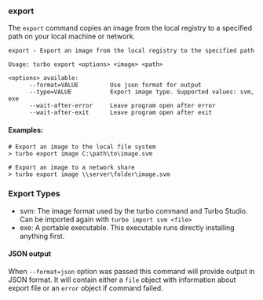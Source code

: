 ### export

The `export` command copies an image from the local registry to a specified path on your local machine or network. 

```
export - Export an image from the local registry to the specified path

Usage: turbo export <options> <image> <path>

<options> available:
      --format=VALUE         Use json format for output
      --type=VALUE           Export image type. Supported values: svm, exe
      --wait-after-error     Leave program open after error
      --wait-after-exit      Leave program open after exit
```

#### Examples:

```
# Export an image to the local file system
> turbo export image C:\path\to\image.svm

# Export an image to a network share
> turbo export image \\server\folder\image.svm
```

### Export Types
- svm: The image format used by the turbo command and Turbo Studio. Can be imported again with `turbo import svm <file>`
- exe: A portable executable. This executable runs directly installing anything first.

#### JSON output

When `--format=json` option was passed this command will provide output in JSON format. It will contain either a `file` object with information about export file or an `error` object if command failed.